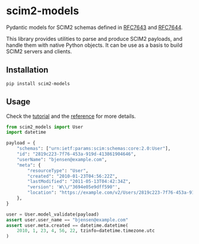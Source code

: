# scim2-models

Pydantic models for SCIM2 schemas defined in [RFC7643](https://datatracker.ietf.org/doc/html/rfc7643.html) and [RFC7644](https://datatracker.ietf.org/doc/html/rfc7644.html).

This library provides utilities to parse and produce SCIM2 payloads, and handle them with native Python objects.
It can be use as a basis to build SCIM2 servers and clients.

## Installation

```shell
pip install scim2-models
```

## Usage

Check the [tutorial](https://scim2-models.readthedocs.io/en/latest/tutorial.html) and the [reference](https://scim2-models.readthedocs.io/en/latest/reference.html) for more details.

```python
from scim2_models import User
import datetime

payload = {
    "schemas": ["urn:ietf:params:scim:schemas:core:2.0:User"],
    "id": "2819c223-7f76-453a-919d-413861904646",
    "userName": "bjensen@example.com",
    "meta": {
        "resourceType": "User",
        "created": "2010-01-23T04:56:22Z",
        "lastModified": "2011-05-13T04:42:34Z",
        "version": 'W\\/"3694e05e9dff590"',
        "location": "https://example.com/v2/Users/2819c223-7f76-453a-919d-413861904646",
    },
}

user = User.model_validate(payload)
assert user.user_name == "bjensen@example.com"
assert user.meta.created == datetime.datetime(
    2010, 1, 23, 4, 56, 22, tzinfo=datetime.timezone.utc
)
```
